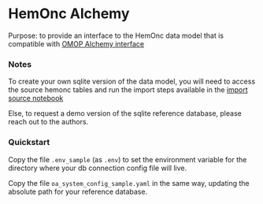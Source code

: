# HemOnc Alchemy

Purpose: to provide an interface to the HemOnc data model that is compatible with [OMOP Alchemy interface](https://github.com/AustralianCancerDataNetwork/OMOP_Alchemy)

### Notes

To create your own sqlite version of the data model, you will need to access the source hemonc tables and run the import steps available in the [import source notebook](notebooks/01_import_hemonc_source.ipynb) 

Else, to request a demo version of the sqlite reference database, please reach out to the authors.

### Quickstart

Copy the file `.env_sample` (as `.env`) to set the environment variable for the directory where your db connection config file will live. 

Copy the file `oa_system_config_sample.yaml` in the same way, updating the absolute path for your reference database.
